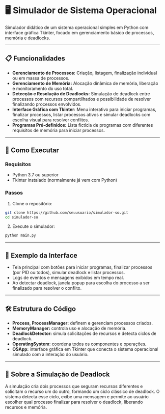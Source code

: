 # 🖥️ Simulador de Sistema Operacional

Simulador didático de um sistema operacional simples em Python com interface gráfica Tkinter, focado em gerenciamento básico de processos, memória e deadlocks.

---

## 📋 Funcionalidades

* **Gerenciamento de Processos:** Criação, listagem, finalização individual ou em massa de processos.
* **Gerenciamento de Memória:** Alocação dinâmica de memória, liberação e monitoramento do uso total.
* **Detecção e Resolução de Deadlocks:** Simulação de deadlock entre processos com recursos compartilhados e possibilidade de resolver finalizando processos envolvidos.
* **Interface Gráfica com Tkinter:** Menu interativo para iniciar programas, finalizar processos, listar processos ativos e simular deadlocks com escolha visual para resolver conflitos.
* **Programas Pré-definidos:** Lista fictícia de programas com diferentes requisitos de memória para iniciar processos.

---

## 🚀 Como Executar

### Requisitos

* Python 3.7 ou superior
* Tkinter instalado (normalmente já vem com Python)

### Passos

1. Clone o repositório:

```bash
git clone https://github.com/seuusuario/simulador-so.git
cd simulador-so
```

2. Execute o simulador:

```bash
python main.py
```

---

## 📸 Exemplo da Interface

* Tela principal com botões para iniciar programas, finalizar processos (por PID ou todos), simular deadlock e listar processos.
* Logs de eventos e mensagens exibidos em tempo real.
* Ao detectar deadlock, janela popup para escolha do processo a ser finalizado para resolver o conflito.

---

## 🛠️ Estrutura do Código

* **Process, ProcessManager:** definem e gerenciam processos criados.
* **MemoryManager:** controla uso e alocação de memória.
* **DeadlockDetector:** simula solicitações de recursos e detecta ciclos de deadlock.
* **OperatingSystem:** coordena todos os componentes e operações.
* **OSApp:** interface gráfica em Tkinter que conecta o sistema operacional simulado com a interação do usuário.

---

## 🧪 Sobre a Simulação de Deadlock

A simulação cria dois processos que seguram recursos diferentes e solicitam o recurso um do outro, formando um ciclo clássico de deadlock. O sistema detecta esse ciclo, exibe uma mensagem e permite ao usuário escolher qual processo finalizar para resolver o deadlock, liberando recursos e memória.
